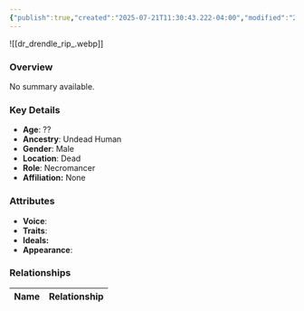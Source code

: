 ```yaml
---
{"publish":true,"created":"2025-07-21T11:30:43.222-04:00","modified":"2025-07-27T17:21:10.844-04:00","published":"2025-07-27T17:21:10.844-04:00","cssclasses":"","Age":"??","Ancestry":"Undead Human","Gender":"Male","Location":["Dead"],"Role":["Necromancer"],"Affiliation":["None"],"Appearances":["[[00 -The High Rollers Campaign-]]"]}
---
```



![[dr_drendle_rip_.webp]]

### Overview
No summary available.

### Key Details
- **Age**: ??
- **Ancestry**: Undead Human
- **Gender**: Male
- **Location**: Dead
- **Role**: Necromancer
- **Affiliation:** None

### Attributes
- **Voice**: 
- **Traits**: 
- **Ideals:** 
- **Appearance**:

### Relationships

| Name  | Relationship |
| ----- | ------------ |
